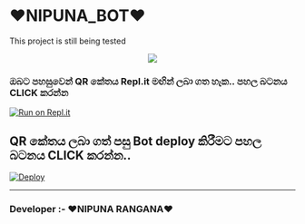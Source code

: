 # ❤NIPUNA_BOT❤
This project is still being tested
<p align="center"> <a href="https://github.com/Nipuna-apps"><img align="center" src="https://i.ibb.co/Dz60qHW/123.jpg"/></a>
 <p align="center">
</p>
<p align='center'>
    </p>
    
  ### ඔබට පහසුවෙන් QR කේතය Repl.it මඟින් ලබා ගත හැක.. පහල බටනය CLICK කරන්න

[![Run on Repl.it](https://repl.it/badge/github/quiec/whatsasena)](https://replit.com/@MagmaGaming/AQUABOT-MDV2?v=1)

## QR කේතය ලබා ගත් පසු Bot deploy කිරීමට පහල බටනය CLICK කරන්න..
[![Deploy](https://www.herokucdn.com/deploy/button.svg)](https://heroku.com/deploy?template=https://github.com/Nipuna-apps/AQUABOT-MD)

---------------------------------   

 ###  Developer :- ❤NIPUNA RANGANA❤
